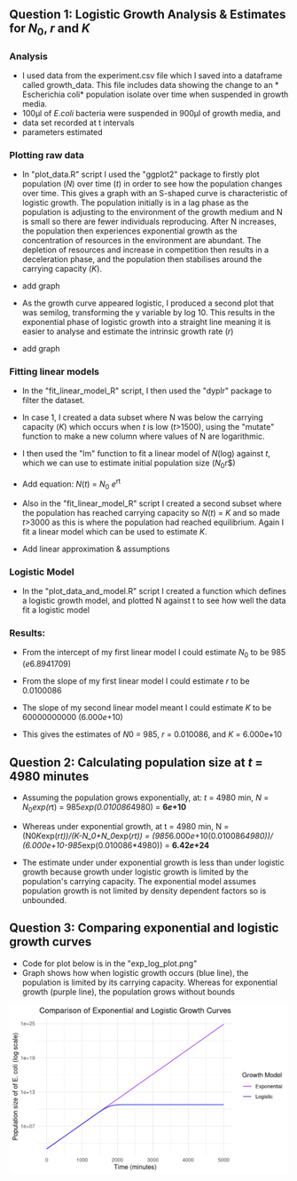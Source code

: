 ## Question 1: Logistic Growth Analysis & Estimates for $N_0$, $r$ and $K$

### Analysis

* I used data from the experiment.csv file which I saved into a dataframe called growth_data. This file includes data showing the change to an * Escherichia coli* population isolate over time when suspended in growth media.
* 100μl of *E.coli* bacteria were suspended in 900μl of growth media, and 
* data set recorded at t intervals
* parameters estimated

### Plotting raw data

* In  "plot_data.R" script I used the "ggplot2" package to firstly plot population ($N$) over time ($t$) in order to see how the population changes over time. This gives a graph with an S-shaped curve is characteristic of logistic growth. The population initially is in a lag phase as the population is adjusting to the environment of the growth medium and N is small so there are fewer individuals reproducing. After N increases, the population then experiences exponential growth as the concentration of resources in the environment are abundant. The depletion of resources and increase in competition then results in a deceleration phase, and the population then stabilises around the carrying capacity ($K$).

* add graph
  
* As the growth curve appeared logistic, I produced a second plot that was semilog, transforming the y variable by log 10. This results in the exponential phase of logistic growth into a straight line meaning it is easier to analyse and estimate the intrinsic growth rate ($r$)

* add graph

### Fitting linear models

* In the "fit_linear_model_R" script, I then used the "dyplr" package to filter the dataset.
* In case 1, I created a data subset where N was below the carrying capacity ($K$) which occurs when $t$ is low ($t$>1500), using the "mutate" function to make a new column where values of N are logarithmic.
* I then used the "lm" function to fit a linear model of $N$(log) against $t$, which we can use to estimate initial population size ($N_0%) and intrinsic population growth rate ($r$)
* Add equation: $N(t)$ = $N_0$ $e$<sup>rt</sup>
* Also in the "fit_linear_model_R" script I created a second subset where the population has reached carrying capacity so $N$($t$) = $K$ and so made $t$>3000 as this is where the population had reached equilibrium. Again I fit a linear model which can be used to estimate $K$.

* Add linear approximation & assumptions

### Logistic Model

* In the "plot_data_and_model.R" script I created a function which defines a logistic growth model, and plotted N against t to see how well the data fit a logistic model

### Results:

* From the intercept of my first linear model I could estimate $N_0$ to be 985 ($e$6.8941709)
* From the slope of my first linear model I could estimate $r$ to be 0.0100086
* The slope of my second linear model meant I could estimate $K$ to be 60000000000 (6.000$e$+10)
   
* This gives the estimates of $N0$ = 985, $r$ = 0.010086, and $K$ = 6.000e+10

## Question 2: Calculating population size at $t$ = 4980 minutes

* Assuming the population grows exponentially, at: $t$ = 4980 min, $N$ = $N_0$*exp(r*t) = 985*exp(0.010086*4980) = **6$e$+10**
  
* Whereas under exponential growth, at t = 4980 min, N = (N0*K*exp(r*t))/(K-N_0+N_0*exp($r$*$t$)) = (985*6.000$e$+10(0.010086*4980))/ (6.000$e$+10-985*exp(0.010086*4980)) = **6.42$e$+24**

* The estimate under under exponential growth is less than under logistic growth because growth under logistic growth is limited by the population's carrying capacity. The exponential model assumes population growth is not limited by density dependent factors so is unbounded.

## Question 3: Comparing exponential and logistic growth curves

* Code for plot below is in the "exp_log_plot.png"
* Graph shows how when logistic growth occurs (blue line), the population is limited by its carrying capacity. Whereas for exponential growth (purple line), the population grows without bounds

![My Plot](exp_log_plot.png)
